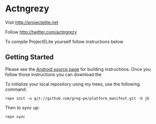 Actngrezy
===========

Visit http://projectelite.net 

Follow http://twitter.com/actngrezy

To compile ProjectELite yourself follow instructions below

Getting Started
---------------

Please see the [Android source page](http://source.android.com/source/index.html) for building instructions. Once you follow those instructions you can download the 

To initialize your local repository using my trees, use the following command:

    repo init -u git://github.com/greg-pe/platform_manifest.git -b jb

Then to sync up:

    repo sync


